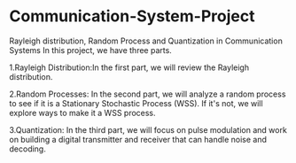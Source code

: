 # Communication-System-Project
Rayleigh distribution, Random Process and Quantization in Communication Systems
 In this project, we have three parts. 

1.Rayleigh Distribution:In the first part, we will review the Rayleigh distribution.


2.Random Processes: In the second part, we will analyze a random process to see if it is a Stationary Stochastic Process (WSS). If it's not, we will explore ways to make it a WSS process.


3.Quantization: In the third part, we will focus on pulse modulation and work on building a digital transmitter and receiver that can handle noise and decoding.


